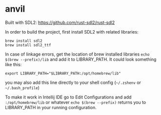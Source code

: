 # anvil

Built with SDL2:
https://github.com/rust-sdl2/rust-sdl2

In order to build the project, first install SDL2 with related libraries:
```
brew install sdl2 
brew install sdl2_ttf
```

In case of linkage errors, get the location of brew installed libraries `echo $(brew --prefix)/lib` and add it to LIBRARY_PATH. It could look something like this:

`export LIBRARY_PATH="$LIBRARY_PATH:/opt/homebrew/lib"`

you may also add this line directly to your shell config (`~/.zshenv` or `~/.bash_profile`)

To make it work in Intellij IDE go to Edit Configurations and add `:/opt/homebrew/lib` or whatever `echo $(brew --prefix)` returns you to LIBRARY_PATH in your running configuration. 